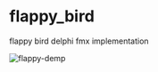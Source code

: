 # flappy_bird
flappy bird delphi fmx implementation

![flappy-demp](https://github.com/vladislavirkin/flappy_bird/tree/main/resources)
